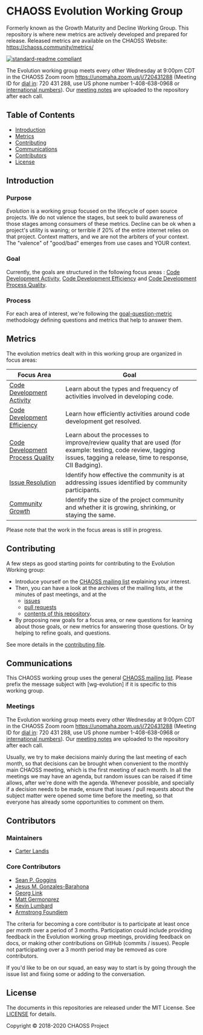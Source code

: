 # CHAOSS Evolution Working Group
Formerly known as the Growth Maturity and Decline Working Group. This repository is where new metrics are actively developed and prepared for release. Released metrics are available on the CHAOSS Website: https://chaoss.community/metrics/

[![standard-readme compliant](https://img.shields.io/badge/standard--readme-OK-green.svg?style=flat-square)](https://github.com/RichardLitt/standard-readme)

The Evolution working group meets every other Wednesday at 9:00pm CDT in the CHAOSS Zoom room https://unomaha.zoom.us/j/720431288 (Meeting ID for [dial in](https://unomaha.zoom.us/zoomconference?m=DKGo2mmIuOv9xSjphoGZZmYKxr5HFrS9): 720 431 288, use US phone number 1-408-638-0968 or [international numbers](https://unomaha.zoom.us/zoomconference?m=DKGo2mmIuOv9xSjphoGZZmYKxr5HFrS9)).
Our [meeting notes](https://docs.google.com/document/d/1fgMT5onwvNQE6b4gPWE7oSPHRvb9q1z6XEbD51EtCFg/edit) are uploaded to the repository after each call.

## Table of Contents

- [Introduction](#introduction)
- [Metrics](#metrics)
- [Contributing](#contributing)
- [Communications](#communications)
- [Contributors](#contributors)
- [License](#license)

## Introduction

### Purpose

_Evolution_ is a working group focused on the lifecycle of open source projects. We do not valence the stages, but seek to build awareness of those stages among consumers of these metrics. Decline can be ok when a project's utility is waning; or terrible if 20% of the entire internet relies on that project. Context matters, and we are not the arbiters of your context. The "valence" of "good/bad" emerges from use cases and YOUR context.

### Goal
Currently, the goals are structured in the following focus areas : [Code Development Activity](focus_areas/code_development_activity.md), [Code Development Efficiency](focus_areas/code_development_efficiency.md) and [Code Development Process Quality](focus_areas/code_development_process_quality.md).

### Process
For each area of interest, we're following the [goal-question-metric](https://en.wikipedia.org/wiki/GQM) methodology defining questions and metrics that help to answer them.

## Metrics

The evolution metrics dealt with in this working group are organized in focus areas:

Focus Area | Goal
--- | ---
[Code Development Activity](./focus_areas/code_development_activity.md) | Learn about the types and frequency of activities involved in developing code.
[Code Development Efficiency](./focus_areas/code_development_efficiency.md) | Learn how efficiently activities around code development get resolved.
[Code Development Process Quality](./focus_areas/code_development_process_quality.md) | Learn about the processes to improve/review quality that are used (for example: testing, code review, tagging issues, tagging a release, time to response, CII Badging).
[Issue Resolution](./focus_areas/issue_resolution.md) | Identify how effective the community is at addressing issues identified by community participants.
[Community Growth](./focus_areas/community_growth.md) | Identify the size of the project community and whether it is growing, shrinking, or staying the same.

Please note that the work in the focus areas is still in progress.

## Contributing

A few steps as good starting points for contributing to the Evolution Working group:
* Introduce yourself on the [CHAOSS mailing list](https://github.com/chaoss/wg-evolution#mailing-list) explaining your interest.
* Then, you can have a look at the archives of the mailing lists, at the minutes of past meetings, and at the
    * [issues](https://github.com/chaoss/wg-evolution/issues)
    * [pull requests](https://github.com/chaoss/wg-evolution/pulls)
    * [contents of this repository](https://github.com/chaoss/wg-evolution).
* By proposing new goals for a focus area, or new questions for learning about those goals, or new metrics for answering those questions. Or by helping to refine goals, and questions.

See more details in the [contributing file](CONTRIBUTING.md).

## Communications

This CHAOSS working group uses the general [CHAOSS mailing list](https://lists.linuxfoundation.org/mailman/listinfo/chaoss).
Please prefix the message subject with \[wg-evolution\] if it is specific to this working group.

### Meetings
The Evolution working group meets every other Wednesday at 9:00pm CDT in the CHAOSS Zoom room https://unomaha.zoom.us/j/720431288 (Meeting ID for [dial in](https://unomaha.zoom.us/zoomconference?m=DKGo2mmIuOv9xSjphoGZZmYKxr5HFrS9): 720 431 288, use US phone number 1-408-638-0968 or [international numbers](https://unomaha.zoom.us/zoomconference?m=DKGo2mmIuOv9xSjphoGZZmYKxr5HFrS9)).
Our [meeting notes](https://docs.google.com/document/d/1fgMT5onwvNQE6b4gPWE7oSPHRvb9q1z6XEbD51EtCFg/edit) are uploaded to the repository after each call.

Usually, we try to make decisions mainly during the last meeting of each month, so that decisions can be brought when convenient to the monthly main CHAOSS meeting, which is the first meeting of each month. In all the meetings we may have an agenda, but random issues can be raised if time allows, after we're done with the agenda. Whenever possible, and specially if a decision needs to be made, ensure that issues / pull requests about the subject matter were opened some time before the meeting, so that everyone has already some opportunities to comment on them.

## Contributors

### Maintainers

- [Carter Landis](https://github.com/ccarterlandis)

### Core Contributors

- [Sean P. Goggins](https://github.com/sgoggins)
- [Jesus M. Gonzales-Barahona](https://github.com/jgbarah)
- [Georg Link](https://github.com/GeorgLink)
- [Matt Germonprez](https://github.com/germonprez)
- [Kevin Lumbard](https://github.com/klumb)
- [Armstrong Foundjem](https://github.com/foundjem)

The criteria for becoming a core contributor is to participate at least once per month over a period of 3 months. Participation could include providing feedback in the Evolution working group meetings, providing feedback on docs, or making other contributions on GitHub (commits / issues). People not participating over a 3 month period may be removed as core contributors.

If you'd like to be on our squad, an easy way to start is by going through the issue list and fixing some or adding to the conversation.

## License

The documents in this repositories are released under the MIT License. See [LICENSE](LICENSE) for details.

Copyright © 2018-2020 CHAOSS Project
